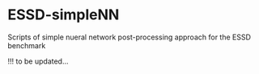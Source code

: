 # ESSD-simpleNN

Scripts of simple nueral network post-processing approach for the ESSD benchmark

!!! to be updated...
